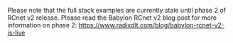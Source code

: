 Please note that the full stack examples are currently stale until phase 2 of RCnet v2 release. Please read the Babylon RCnet v2 blog post for more information on phase 2: https://www.radixdlt.com/blog/babylon-rcnet-v2-is-live